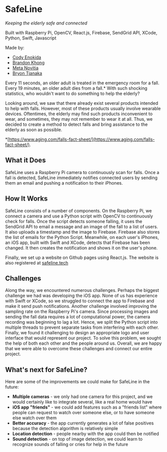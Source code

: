 # SafeLine

*Keeping the elderly safe and connected*

Built with Raspberry Pi, OpenCV, React.js, Firebase, SendGrid API, XCode,
Python, Swift, Javascript

Made by:
- [Cody Enokida](https://github.com/codyenokida)
- [Brandon Khong](https://github.com/brandontkhong)
- [Meta Novitia](https://github.com/metanovitia)
- [Bryon Tjanaka](https://github.com/btjanaka)

Every 11 seconds, an older adult is treated in the emergency room for a fall.
Every 19 minutes, an older adult dies from a fall.\* With such shocking
statistics, who wouldn't want to do something to help the elderly?

Looking around, we saw that there already exist several products intended to
help with falls. However, most of these products usually involve wearable
devices.  Oftentimes, the elderly may find such products inconvenient to wear,
and sometimes, they may not remember to wear it at all. Thus, we decided to
create a method to detect falls and bring assistance to the elderly as soon as
possible.

\*[https://www.aging.com/falls-fact-sheet/](https://www.aging.com/falls-fact-sheet/).

## What it Does

SafeLine uses a Raspberry Pi camera to continuously scan for falls. Once a fall
is detected, SafeLine immediately notifies connected users by sending them an
email and pushing a notification to their iPhones.

## How It Works

SafeLine consists of a number of components. On the Raspberry Pi, we connect a
camera and use a Python script with OpenCV to continuously check for falls. Once
the script detects someone falling, it uses the SendGrid API to email a message
and an image of the fall to a list of users. It also uploads a timestamp and the
image to Firebase. Firebase also stores the list of emails for the Python
Script. Meanwhile, on each user's iPhones, an iOS app, built with Swift and
XCode, detects that Firebase has been changed. It then creates the notification
and shows it on the user's phone.

Finally, we set up a website on Github pages using React.js. The website is also
registered at [safeline.tech](http://www.safeline.tech)

## Challenges

Along the way, we encountered numerous challenges. Perhaps the biggest challenge
we had was developing the iOS app. None of us has experience with Swift or
XCode, so we struggled to connect the app to Firebase and make it send push
notifications. Another challenge involved improving the sampling rate on the
Raspberry Pi's camera. Since processing images and sending the fall data
requires a lot of computational power, the camera recording was beginning to lag
a lot. Hence, we split the Python script into multiple threads to prevent
separate tasks from interfering with each other. Finally, we found it
challenging to design an appropriate logo and user interface that would
represent our project. To solve this problem, we sought the help of both each
other and the people around us. Overall, we are happy that we were able to
overcome these challenges and connect our entire project.

## What's next for SafeLine?

Here are some of the improvements we could make for SafeLine in the future:
- **Multiple cameras** - we only had one camera for this project, and we would
  certainly like to integrate several, like a real home would have
- **iOS app "friends"** - we could add features such as a "friends list" where
  people can request to watch over someone else, or to have someone else watch
  over them
- **Better accuracy** - the app currently generates a lot of false positives
  because the detection algorithm is relatively simple
- **Location detection** - people nearby with the app could then be notified
- **Sound detection** - on top of image detection, we could learn to recognize
  sounds of falling or cries for help in the future
